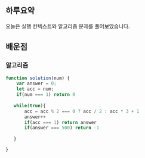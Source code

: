 ## 하루요약
오늘은 실행 컨텍스트와 알고리즘 문제를 풀어보았습니다.

## 배운점
### 알고리즘
```js
function solution(num) {
    var answer = 0;
    let acc = num;
    if(num === 1) return 0
    
   while(true){
       acc = acc % 2 === 0 ? acc / 2 : acc * 3 + 1 
       answer++
       if(acc === 1) return answer
       if(answer === 500) return -1
       
   }

}
```